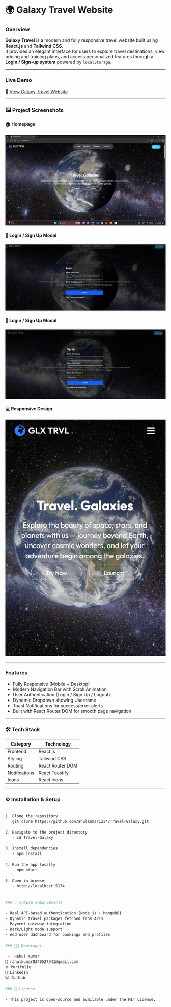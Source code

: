 # 🌍 Galaxy Travel Website

###  Overview  
**Galaxy Travel** is a modern and fully responsive travel website built using **React.js** and **Tailwind CSS**.  
It provides an elegant interface for users to explore travel destinations, view pricing and training plans, and access personalized features through a **Login / Sign-up system** powered by `localStorage`.

---

###  Live Demo  
🔗 [View Galaxy Travel Website](https://travel-galaxy.vercel.app)

---

### 🖼️ Project Screenshots  

#### 🏠 Homepage  
![Home Page](public/Screenshots/home.png)

#### 🔐 Login / Sign Up Modal  
![Login Modal](public/Screenshots/Login.jpeg)

#### 🔐 Login / Sign Up Modal  
![Login Modal](public/Screenshots/sing-up.jpeg)

#### 💻 Responsive Design  
![Responsive View](public/Screenshots/Responsive.jpeg)

---

###  Features  
- Fully Responsive (Mobile + Desktop)  
- Modern Navigation Bar with Scroll Animation  
- User Authentication (Login / Sign Up / Logout)  
- Dynamic Dropdown showing Username  
- Toast Notifications for success/error alerts  
- Built with React Router DOM for smooth page navigation  

---

### 🛠️ Tech Stack  
| Category | Technology |
|-----------|-------------|
| Frontend | React.js |
| Styling | Tailwind CSS |
| Routing | React Router DOM |
| Notifications | React Toastify |
| Icons | React Icons |

---

### ⚙️ Installation & Setup  
```bash

1. Clone the repository
   git clone https://github.com/ahulkumar1234/Travel-Galaxy.git

2. Navigate to the project directory
   - cd Travel-Galaxy

3. Install dependencies
   - npm install

4. Run the app locally
   - npm start
   
5. Open in browser
   - http://localhost:5174


### 💡 Future Enhancements

- Real API-based authentication (Node.js + MongoDB)
- Dynamic travel packages fetched from APIs
- Payment gateway integration
- Dark/Light mode support
- Add user dashboard for bookings and profiles

### 👨‍💻 Developer

 -  Rahul Kumar
📧 rahulkumar8340527941@gmail.com
🌐 Portfolio
💼 LinkedIn
💻 GitHub

### 🏁 License

- This project is open-source and available under the MIT License.